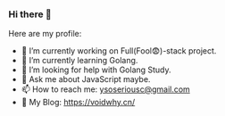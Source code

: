### Hi there 👋

Here are my profile:

- 🔭 I’m currently working on Full(Fool😨)-stack project.
- 🌱 I’m currently learning Golang.
- 🤔 I’m looking for help with Golang Study.
- 💬 Ask me about JavaScript maybe.
- 📫 How to reach me: ysoseriousc@gmail.com
- 📝 My Blog: https://voidwhy.cn/
